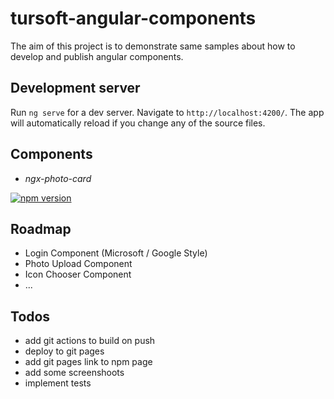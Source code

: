 # tursoft-angular-components

The aim of this project is to demonstrate same samples about how to develop and publish angular components.


## Development server

Run `ng serve` for a dev server. Navigate to `http://localhost:4200/`. The app will automatically reload if you change any of the source files.

## Components
* *ngx-photo-card*

[![npm version](https://badge.fury.io/js/ngx-photo-card.svg)](https://badge.fury.io/js/ngx-photo-card)

## Roadmap
* Login Component (Microsoft / Google Style)
* Photo Upload Component
* Icon Chooser Component
* ...

## Todos

* add git actions to build on push
* deploy to git pages
* add git pages link to npm page
* add some screenshoots
* implement tests

